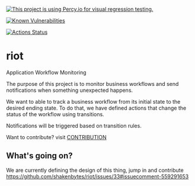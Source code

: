 [![This project is using Percy.io for visual regression testing.](https://percy.io/static/images/percy-badge.svg)](https://percy.io/Shaken-Bytes/riot-dashboard)

[![Known Vulnerabilities](https://snyk.io/test/github/shakenbytes/riot/badge.svg?targetFile=package.json)](https://snyk.io/test/github/shakenbytes/riot?targetFile=package.json)

[![Actions Status](https://github.com/shakenbytes/riot/workflows/ci/badge.svg)](https://github.com/riot/workflows/actions)


# riot
Application Workflow Monitoring

The purpose of this project is to monitor business workflows and send notifications when something unexpected happens.

We want to able to track a business workflow from its initial state to the desired ending state. To do that, we have defined actions that change the status of the workflow using transitions.

Notifications will be triggered based on transition rules.

Want to contribute? visit [CONTRIBUTION](CONTRIBUTING.md)

## What's going on?

We are currently defining the design of this thing, jump in and contribute 
https://github.com/shakenbytes/riot/issues/33#issuecomment-559291653
